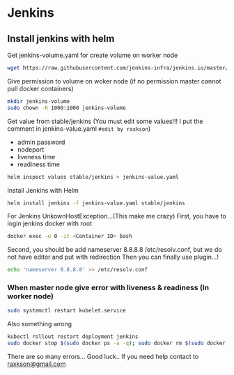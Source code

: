 # Jenkins

## Install jenkins with helm
Get jenkins-volume.yaml for create volume on worker node
```bash
wget https://raw.githubusercontent.com/jenkins-infra/jenkins.io/master/content/doc/tutorials/kubernetes/installing-jenkins-on-kubernetes/jenkins-volume.yaml
```

Give permission to volume on woker node (if no permission master cannot pull docker containers)
```bash
mkdir jenkins-volume
sudo chown -R 1000:1000 jenkins-volume
```

Get value from stable/jenkins (You must edit some values!!! I put the comment in jenkins-value.yaml `#edit by raxkson`)
- admin password
- nodeport
- liveness time
- readiness time
```bash
helm inspect values stable/jenkins > jenkins-value.yaml
```

Install Jenkins with Helm
```bash
helm install jenkins -f jenkins-value.yaml stable/jenkins
```

For Jenkins UnkownHostException...(This make me crazy)
First, you have to login jenkins docker with root
```bash
docker exec -u 0 -it <Container ID> bash
```
Second, you should be add nameserver 8.8.8.8 /etc/resolv.conf, but we do not have editor and put with redirection
Then you can finally use plugin...!
```bash
echo 'nameserver 8.8.8.8' >> /etc/resolv.conf
```



### When master node give error with liveness & readiness (In worker node)
```bash
sudo systemctl restart kubelet.service
```
Also something wrong
```bash
kubectl rollout restart deployment jenkins 
sudo docker stop $(sudo docker ps -a -q); sudo docker rm $(sudo docker ps -a -q)
```

There are so many errors... Good luck.. If you need help contact to raxkson@gmail.com
